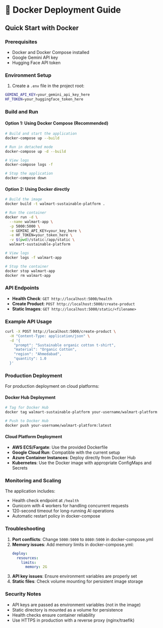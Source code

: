 # 🐳 Docker Deployment Guide

## Quick Start with Docker

### Prerequisites
- Docker and Docker Compose installed
- Google Gemini API key
- Hugging Face API token

### Environment Setup

1. Create a `.env` file in the project root:
```bash
GEMINI_API_KEY=your_gemini_api_key_here
HF_TOKEN=your_huggingface_token_here
```

### Build and Run

#### Option 1: Using Docker Compose (Recommended)
```bash
# Build and start the application
docker-compose up --build

# Run in detached mode
docker-compose up -d --build

# View logs
docker-compose logs -f

# Stop the application
docker-compose down
```

#### Option 2: Using Docker directly
```bash
# Build the image
docker build -t walmart-sustainable-platform .

# Run the container
docker run -d \
  --name walmart-app \
  -p 5000:5000 \
  -e GEMINI_API_KEY=your_key_here \
  -e HF_TOKEN=your_token_here \
  -v $(pwd)/static:/app/static \
  walmart-sustainable-platform

# View logs
docker logs -f walmart-app

# Stop the container
docker stop walmart-app
docker rm walmart-app
```

### API Endpoints

- **Health Check**: `GET http://localhost:5000/health`
- **Create Product**: `POST http://localhost:5000/create-product`
- **Static Images**: `GET http://localhost:5000/static/<filename>`

### Example API Usage

```bash
curl -X POST http://localhost:5000/create-product \
  -H "Content-Type: application/json" \
  -d '{
    "prompt": "Sustainable organic cotton t-shirt",
    "material": "Organic Cotton",
    "region": "Ahmedabad",
    "quantity": 1.0
  }'
```

### Production Deployment

For production deployment on cloud platforms:

#### Docker Hub Deployment
```bash
# Tag for Docker Hub
docker tag walmart-sustainable-platform your-username/walmart-platform:latest

# Push to Docker Hub
docker push your-username/walmart-platform:latest
```

#### Cloud Platform Deployment
- **AWS ECS/Fargate**: Use the provided Dockerfile
- **Google Cloud Run**: Compatible with the current setup
- **Azure Container Instances**: Deploy directly from Docker Hub
- **Kubernetes**: Use the Docker image with appropriate ConfigMaps and Secrets

### Monitoring and Scaling

The application includes:
- Health check endpoint at `/health`
- Gunicorn with 4 workers for handling concurrent requests
- 120-second timeout for long-running AI operations
- Automatic restart policy in docker-compose

### Troubleshooting

1. **Port conflicts**: Change `5000:5000` to `8080:5000` in docker-compose.yml
2. **Memory issues**: Add memory limits in docker-compose.yml:
   ```yaml
   deploy:
     resources:
       limits:
         memory: 2G
   ```
3. **API key issues**: Ensure environment variables are properly set
4. **Static files**: Check volume mounting for persistent image storage

### Security Notes

- API keys are passed as environment variables (not in the image)
- Static directory is mounted as a volume for persistence
- Health checks ensure container reliability
- Use HTTPS in production with a reverse proxy (nginx/traefik)
